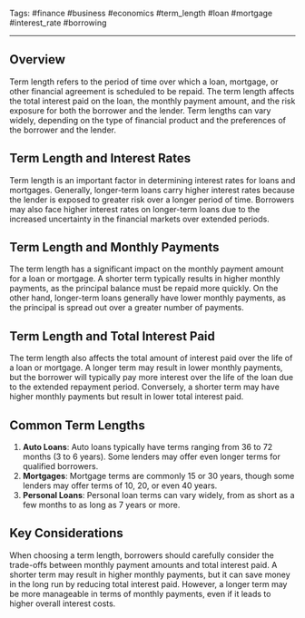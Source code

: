 Tags: #finance #business #economics #term_length #loan #mortgage #interest_rate #borrowing

---

## Overview

Term length refers to the period of time over which a loan, mortgage, or other financial agreement is scheduled to be repaid. The term length affects the total interest paid on the loan, the monthly payment amount, and the risk exposure for both the borrower and the lender. Term lengths can vary widely, depending on the type of financial product and the preferences of the borrower and the lender.

## Term Length and Interest Rates

Term length is an important factor in determining interest rates for loans and mortgages. Generally, longer-term loans carry higher interest rates because the lender is exposed to greater risk over a longer period of time. Borrowers may also face higher interest rates on longer-term loans due to the increased uncertainty in the financial markets over extended periods.

## Term Length and Monthly Payments

The term length has a significant impact on the monthly payment amount for a loan or mortgage. A shorter term typically results in higher monthly payments, as the principal balance must be repaid more quickly. On the other hand, longer-term loans generally have lower monthly payments, as the principal is spread out over a greater number of payments.

## Term Length and Total Interest Paid

The term length also affects the total amount of interest paid over the life of a loan or mortgage. A longer term may result in lower monthly payments, but the borrower will typically pay more interest over the life of the loan due to the extended repayment period. Conversely, a shorter term may have higher monthly payments but result in lower total interest paid.

## Common Term Lengths

1.  **Auto Loans**: Auto loans typically have terms ranging from 36 to 72 months (3 to 6 years). Some lenders may offer even longer terms for qualified borrowers.
2.  **Mortgages**: Mortgage terms are commonly 15 or 30 years, though some lenders may offer terms of 10, 20, or even 40 years.
3.  **Personal Loans**: Personal loan terms can vary widely, from as short as a few months to as long as 7 years or more.

## Key Considerations

When choosing a term length, borrowers should carefully consider the trade-offs between monthly payment amounts and total interest paid. A shorter term may result in higher monthly payments, but it can save money in the long run by reducing total interest paid. However, a longer term may be more manageable in terms of monthly payments, even if it leads to higher overall interest costs.